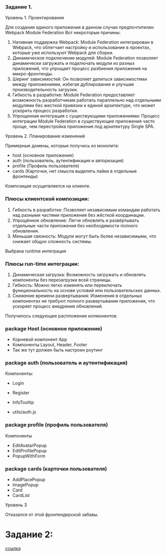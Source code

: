 ### Задание 1.
Уровень 1. Проектирование

Для создания единого приложения в данном случае предпочтителен Webpack Module Federation
Вот некроторые причины:
1. Нативная поддержка Webpack: Module Federation интегрирован в Webpack, что облегчает настройку и использование в проектах, которые уже используют Webpack для сборки.
2. Динамическое подключение модулей: Module Federation позволяет динамически загружать и подключать модули из разных приложений, что упрощает процесс разбиения приложения на микро-фронтенды.
3. Шеринг зависимостей: Он позволяет делиться зависимостями между приложениями, избегая дублирования и улучшая производительность загрузки.
4. Гибкость в разработке: Module Federation предоставляет возможность разработчикам работать параллельно над отдельными модулями без жесткой привязки к единой архитектуре, что может ускорить процесс разработки.
5. Упрощенная интеграция с существующими приложениями: Процесс интеграции Module Federation в существующие приложения часто проще, чем перестройка приложения под архитектуру Single SPA.

Уровень 2. Планирование изменений

Примерные домены, которые получись из монолита:
- host (основное приложение)
- auth (пользователь, аутентификация и авторизация)
- profile (Профиль пользователя)
- cards (Карточки, нет смысла выделять лайки в отдельные фронтенды) 


Композиция осущетвляется на клиенте.
### Плюсы клиентской композиции:
1. Гибкость в разработке: Позволяет независимым командам работать над разными частями приложения без жёсткой координации.
2. Упрощённое обновление: Легче обновлять и развёртывать отдельные части приложения без необходимости полного обновления.
3. Меньшая связность: Модули могут быть более независимыми, что снижает общую сложность системы.

Выбрана runtime интеграция
### Плюсы run-time интеграции:
1. Динамическая загрузка: Возможность загружать и обновлять компоненты без перезагрузки всей страницы.
2. Гибкость: Можно легко изменять или переключать функциональность на основе условий или пользовательских данных.
3. Снижение времени развертывания: Изменения в отдельных компонентах не требуют полного развертывания приложения, что ускоряет процесс внедрения обновлений.

Получилось следующее распложение копмонентов:
### package Host (основное приложение)

- Корневой компонент App
- Компоненты Layout, Header, Footer
- Так же тут должен быть настроен роутинг

### package auth (пользователь и аутентификация)
Компоненты:
- Login
- Register
- InfoTooltip

- utils/auth.js

### package profile (профиль пользователя)

Компоненты
- EditAvatarPopup
- EditProfilePopup
- PopupWithForm

### package cards (карточки пользователя)
- AddPlacePopup
- ImagePopup
- Card
- CardList

Уровень 3

Отказался от этой фронтендерской забавы.


# Задание 2: 

[ссылка](./arch.drawio)
